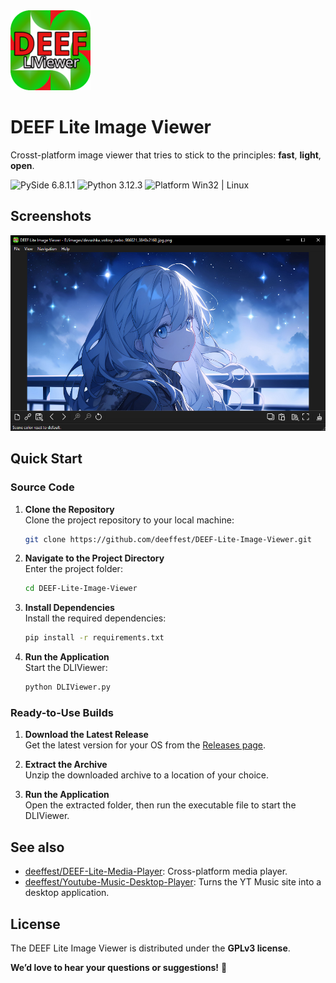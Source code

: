 <img src="resources/icons/logo.png" width="128" height="128">

# DEEF Lite Image Viewer
Crosst-platform image viewer that tries to stick to the principles: **fast**, **light**, **open**.

<img src="https://img.shields.io/badge/PySide-6.8.1.1-blue?color=00B16A" alt="PySide 6.8.1.1"/> <img src="https://img.shields.io/badge/Python-3.12.3-blue.svg?color=00B16A" alt="Python 3.12.3"/> <img src="https://img.shields.io/badge/Platform-Win32%20|%20Linux-blue?color=00B16A" alt="Platform Win32 | Linux"/>

## Screenshots
![Screenshot_1](resources/images/main_window.png)

## Quick Start
### Source Code
1. **Clone the Repository**  
   Clone the project repository to your local machine:
   ```bash
   git clone https://github.com/deeffest/DEEF-Lite-Image-Viewer.git
   ```
2. **Navigate to the Project Directory**  
   Enter the project folder:
   ```bash
   cd DEEF-Lite-Image-Viewer
   ```
3. **Install Dependencies**  
   Install the required dependencies:
   ```bash
   pip install -r requirements.txt
   ```
4. **Run the Application**  
   Start the DLIViewer:
   ```bash
   python DLIViewer.py
   ```

### Ready-to-Use Builds
1. **Download the Latest Release**  
   Get the latest version for your OS from the [Releases page](https://github.com/deeffest/DEEF-Lite-Image-Viewer/releases/latest).

2. **Extract the Archive**  
   Unzip the downloaded archive to a location of your choice.

3. **Run the Application**  
   Open the extracted folder, then run the executable file to start the DLIViewer.

## See also
- [deeffest/DEEF-Lite-Media-Player](https://github.com/deeffest/DEEF-Lite-Media-Player): Сross-platform media player. 
- [deeffest/Youtube-Music-Desktop-Player](https://github.com/deeffest/Youtube-Music-Desktop-Player): Turns the YT Music site into a desktop application. 

## License
The DEEF Lite Image Viewer is distributed under the **GPLv3 license**.

**We’d love to hear your questions or suggestions!** 💬
